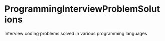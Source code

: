 # ProgrammingInterviewProblemSolutions

Interview coding problems solved in various programming languages
